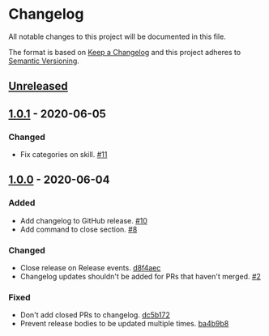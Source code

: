 # Changelog

All notable changes to this project will be documented in this file.

The format is based on [Keep a Changelog](http://keepachangelog.com/)
and this project adheres to [Semantic Versioning](http://semver.org/).

## [Unreleased](https://github.com/atomist-skills/changelog-skill/compare/1.0.1...HEAD)

## [1.0.1](https://github.com/atomist-skills/changelog-skill/compare/1.0.0...1.0.1) - 2020-06-05

### Changed

-   Fix categories on skill. [#11](https://github.com/atomist-skills/keep-a-changelog-skill/issues/11)

## [1.0.0](https://github.com/atomist-skills/changelog-skill/tree/1.0.0) - 2020-06-04

### Added

-   Add changelog to GitHub release. [#10](https://github.com/atomist-skills/changelog-skill/issues/10)
-   Add command to close section. [#8](https://github.com/atomist-skills/keep-a-changelog-skill/issues/8)

### Changed

-   Close release on Release events. [d8f4aec](https://github.com/atomist-skills/changelog-skill/commit/d8f4aec3d4ca704a30ed4e94b1af5781307a2e71)
-   Changelog updates shouldn't be added for PRs that haven't merged. [#2](https://github.com/atomist-skills/changelog-skill/issues/2)

### Fixed

-   Don't add closed PRs to changelog. [dc5b172](https://github.com/atomist-skills/changelog-skill/commit/dc5b172bf6e1bd9bfeaf088c2baeb6ff425f0572)
-   Prevent release bodies to be updated multiple times. [ba4b9b8](https://github.com/atomist-skills/changelog-skill/commit/ba4b9b8b6a0ff63e24a78fa3c95742228d9db9cd)

